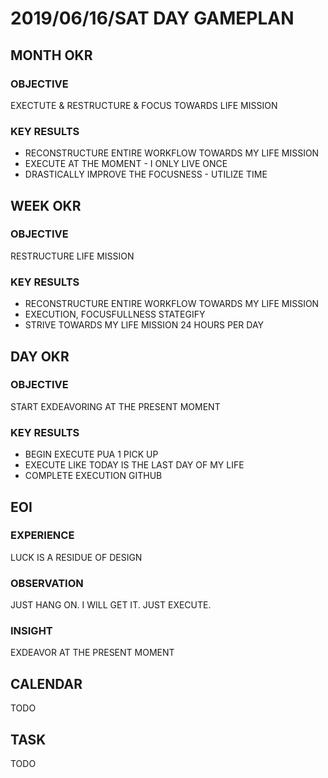 
# 2019/06/16/SAT DAY GAMEPLAN

## MONTH OKR

### OBJECTIVE

EXECTUTE & RESTRUCTURE & FOCUS TOWARDS LIFE MISSION

### KEY RESULTS

- RECONSTRUCTURE ENTIRE WORKFLOW TOWARDS MY LIFE MISSION
- EXECUTE AT THE MOMENT - I ONLY LIVE ONCE
- DRASTICALLY IMPROVE THE FOCUSNESS - UTILIZE TIME

## WEEK OKR

### OBJECTIVE

RESTRUCTURE LIFE MISSION

### KEY RESULTS

- RECONSTRUCTURE ENTIRE WORKFLOW TOWARDS MY LIFE MISSION
- EXECUTION, FOCUSFULLNESS STATEGIFY
- STRIVE TOWARDS MY LIFE MISSION 24 HOURS PER DAY

## DAY OKR

### OBJECTIVE

START EXDEAVORING AT THE PRESENT MOMENT

### KEY RESULTS

- BEGIN EXECUTE PUA 1 PICK UP
- EXECUTE LIKE TODAY IS THE LAST DAY OF MY LIFE
- COMPLETE EXECUTION GITHUB

## EOI

### EXPERIENCE

LUCK IS A RESIDUE OF DESIGN

### OBSERVATION

JUST HANG ON. I WILL GET IT. JUST EXECUTE.

### INSIGHT

EXDEAVOR AT THE PRESENT MOMENT

## CALENDAR

TODO

## TASK

TODO
